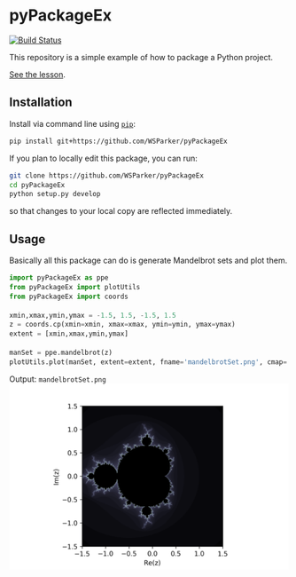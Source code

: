# pyPackageEx

[![Build Status](https://travis-ci.com/WSParker/pyPackageEx.svg?branch=master)](https://travis-ci.com/WSParker/pyPackageEx)

This repository is a simple example of how to package a Python project.

[See the lesson](assets/PackagingAPythonProject.md).

## Installation

Install via command line using [`pip`](https://pip.pypa.io/en/stable/installing/):
```Bash
pip install git+https://github.com/WSParker/pyPackageEx
```
If you plan to locally edit this package, you can run:
```Bash
git clone https://github.com/WSParker/pyPackageEx
cd pyPackageEx
python setup.py develop
```
so that changes to your local copy are reflected immediately.

## Usage
Basically all this package can do is generate Mandelbrot sets and plot them.
```Python
import pyPackageEx as ppe
from pyPackageEx import plotUtils
from pyPackageEx import coords

xmin,xmax,ymin,ymax = -1.5, 1.5, -1.5, 1.5
z = coords.cp(xmin=xmin, xmax=xmax, ymin=ymin, ymax=ymax)
extent = [xmin,xmax,ymin,ymax]

manSet = ppe.mandelbrot(z)
plotUtils.plot(manSet, extent=extent, fname='mandelbrotSet.png', cmap='bone')
```
Output: `mandelbrotSet.png`
!["Mandelbrot Set"](assets/mandelbrotSet.png)
